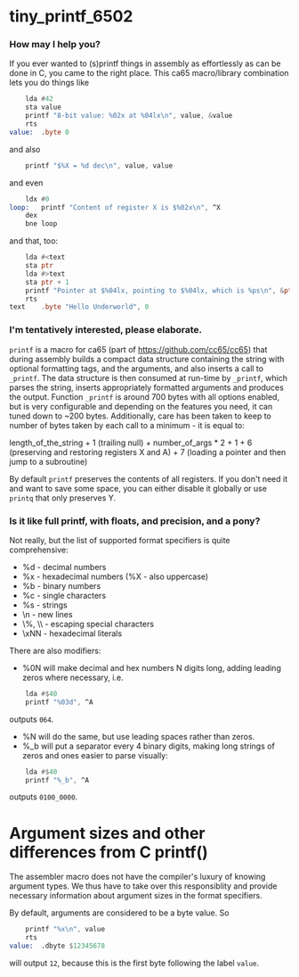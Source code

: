 # tiny_printf_6502

### How may I help you?

If you ever wanted to (s)printf things in assembly as effortlessly as can be done in C,
you came to the right place. This ca65 macro/library combination
lets you do things like

```asm
	lda #42
	sta value
	printf "8-bit value: %02x at %04lx\n", value, &value
	rts
value:	.byte 0
```
and also
```asm
	printf "$%X = %d dec\n", value, value
```
and even

```asm
	ldx #0
loop:	printf "Content of register X is $%02x\n", ^X
	dex
	bne loop
```

and that, too:

```asm
	lda #<text
	sta ptr
	lda #>text
	sta ptr + 1
	printf "Pointer at $%04lx, pointing to $%04lx, which is %ps\n", &ptr, ptr, ptr
	rts
text	.byte "Hello Underworld", 0
```

### I'm tentatively interested, please elaborate.

```printf``` is a macro for ca65 (part of https://github.com/cc65/cc65) that during assembly builds a compact data structure containing the string with optional formatting tags, and the arguments, and also inserts a call to ```_printf```. The data structure is then consumed at run-time by ```_printf```, which parses the string, inserts appropriately formatted arguments and produces the output. Function ```_printf``` is around 700 bytes with all options enabled, but is very configurable and depending on the features you need, it can tuned down to ~200 bytes. Additionally, care has been taken to keep to number of bytes taken by each call to a minimum - it is equal to:

length_of_the_string + 1 (trailing null) + number_of_args * 2 + 1 + 6 (preserving and restoring registers X and A) + 7 (loading a pointer and then jump to a subroutine)

By default ```printf``` preserves the contents of all registers. If you don't need it and want to save some space, you can either disable it globally or use ```printq``` that only preserves Y.

### Is it like full printf, with floats, and precision, and a pony?

Not really, but the list of supported format specifiers is quite comprehensive:

* %d - decimal numbers
* %x - hexadecimal numbers (%X - also uppercase)
* %b - binary numbers
* %c - single characters
* %s - strings
* \n - new lines
* \\%, \\\\ - escaping special characters
* \xNN - hexadecimal literals

There are also modifiers:

* %0N will make decimal and hex numbers N digits long, adding leading zeros where necessary, i.e.
```asm
	lda #$40
	printf "%03d", ^A
```
outputs ```064```.

* %N will do the same, but use leading spaces rather than zeros.
* %\_b will put a separator every 4 binary digits, making long strings of zeros and ones easier to parse visually:
```asm
	lda #$40
	printf "%_b", ^A
```
outputs ```0100_0000```.	

# Argument sizes and other differences from C printf()

The assembler macro does not have the compiler's luxury of knowing argument types. We thus have to take over this responsiblity and provide necessary information about argument sizes in the format specifiers.

By default, arguments are considered to be a byte value. So 
```asm
	printf "%x\n", value
	rts
value:	.dbyte $12345678
```
will output ```12```, because this is the first byte following the label ```value```.
